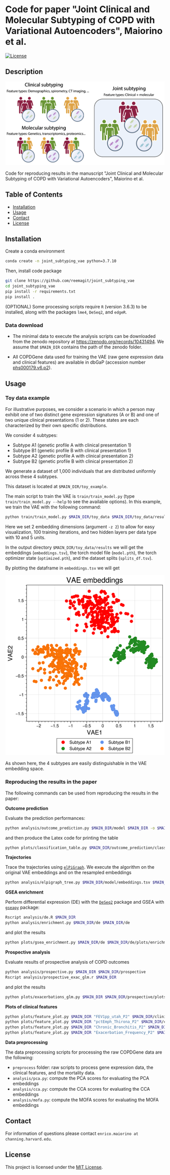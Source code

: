 # Code for paper "Joint Clinical and Molecular Subtyping of COPD with Variational Autoencoders", Maiorino et al.

[![License](https://img.shields.io/badge/license-MIT-blue.svg)](License.md)

## Description

![Main figure](assets/repo_fig.png)

Code for reproducing results in the manuscript "Joint Clinical and Molecular Subtyping of COPD with Variational Autoencoders", Maiorino et al.

## Table of Contents

- [Installation](#installation)
- [Usage](#usage)
- [Contact](#contact)
- [License](#license)

## Installation

Create a conda environment

```bash
conda create -n joint_subtyping_vae python=3.7.10
```

Then, install code package

```bash
git clone https://github.com/reemagit/joint_subtyping_vae
cd joint_subtyping_vae
pip install -r requirements.txt
pip install .
```

(OPTIONAL) Some processing scripts require ```R``` (version 3.6.3) to be installed, along with the packages ```lme4```, ```DeSeq2```, and ```edgeR```. 

### Data download

- The minimal data to execute the analysis scripts can be downloaded from the zenodo repository at https://zenodo.org/records/10431494. We assume that ```$MAIN_DIR``` contains the path of the zenodo folder.

- All COPDGene data used for training the VAE (raw gene expression data and clinical features) are available in dbGaP (accession number [phs000179.v6.p2](https://www.ncbi.nlm.nih.gov/projects/gap/cgi-bin/study.cgi?study_id=phs000179.v6.p2)).

## Usage

### Toy data example

For illustrative purposes, we consider a scenario in which a person may exhibit one of two distinct gene expression signatures (A or B) and one of two unique clinical presentations (1 or 2). These states are each characterized by their own specific distributions. 

We consider 4 subtypes: 

- Subtype A1 (genetic profile A with clinical presentation 1)
- Subtype B1 (genetic profile B with clinical presentation 1)
- Subtype A2 (genetic profile A with clinical presentation 2)
- Subtype B2 (genetic profile B with clinical presentation 2)

We generate a dataset of 1,000 individuals that are distributed uniformly across these 4 subtypes.

This dataset is located at ```$MAIN_DIR/toy_example```. 

The main script to train the VAE is ```train/train_model.py``` (type ```train/train_model.py --help``` to see the available options). In this example, we train the VAE with the following command:

```bash
python train/train_model.py $MAIN_DIR/toy_data $MAIN_DIR/toy_data/results -n 100 -z 2 -h1 10,5 -h2 10,5 -s 0
```

Here we set 2 embedding dimensions (argument ```-z 2```) to allow for easy visualization, 100 training iterations, and two hidden layers per data type with 10 and 5 units.

In the output directory ```$MAIN_DIR/toy_data/results``` we will get the embeddings (```embeddings.tsv```), the torch model file (```model.pth```), the torch optimizer state (```optimized.pth```), and the dataset splits (```splits_df.tsv```).

By plotting the dataframe in ```embeddings.tsv``` we will get 

![Embeddings](assets/embeddings.png)

As shown here, the 4 subtypes are easily distinguishable in the VAE embedding space.

### Reproducing the results in the paper

The following commands can be used from reproducing the results in the paper:

**Outcome prediction**

Evaluate the prediction performances:

```bash
python analysis/outcome_prediction.py $MAIN_DIR/model $MAIN_DIR -o $MAIN_DIR/outcome_prediction 
```

and then produce the Latex code for printing the table

```bash
python plots/classification_table.py $MAIN_DIR/outcome_prediction/classification_avg.tsv $MAIN_DIR/outcome_prediction/classification_std.tsv $MAIN_DIR/outcome_prediction/classification_pval.tsv -o $MAIN_DIR/outcome_prediction/table.tex
```

**Trajectories**

Trace the trajectories using [```elPiGraph```](https://sysbio-curie.github.io/elpigraph/). We execute the algorithm on the original VAE embeddings and on the resampled embeddings

```bash
python analysis/elpigraph_tree.py $MAIN_DIR/model/embeddings.tsv $MAIN_DIR/elpi -p $MAIN_DIR/stability/
```

**GSEA enrichment**

Perform differential expression (DE) with the [```DeSeq2```](https://bioconductor.org/packages/release/bioc/html/DESeq2.html) package and GSEA with [```gseapy```](https://pypi.org/project/gseapy/) package:

```bash
Rscript analysis/de.R $MAIN_DIR
python analysis/enrichment.py $MAIN_DIR/de $MAIN_DIR/de
```

and plot the results

```bash
python plots/gsea_enrichment.py $MAIN_DIR/de $MAIN_DIR/de/plots/enrichment.pdf
```

**Prospective analysis**

Evaluate results of prospective analysis of COPD outcomes

```bash
python analysis/prospective.py $MAIN_DIR $MAIN_DIR/prospective
Rscript analysis/prospective_exac_glm.r $MAIN_DIR
```

and plot the results

```bash
python plots/exacerbations_glm.py $MAIN_DIR $MAIN_DIR/prospective/plots
```

**Plots of clinical features**

```bash
python plots/feature_plot.py $MAIN_DIR "FEV1pp_utah_P2" $MAIN_DIR/clinical_features/FEV1pp_utah_P2.pdf # FEV1 % of predicted
python plots/feature_plot.py $MAIN_DIR "pctEmph_Thirona_P2" $MAIN_DIR/clinical_features/pctEmph_Thirona_P2.pdf # % emphysema (CT assessed)
python plots/feature_plot.py $MAIN_DIR "Chronic_Bronchitis_P2" $MAIN_DIR/clinical_features/Chronic_Bronchitis_P2.pdf --plot-type bar # Chronic bronchitis
python plots/feature_plot.py $MAIN_DIR "Exacerbation_Frequency_P2" $MAIN_DIR/clinical_features/Exacerbation_Frequency_P2.pdf --plot-type bar # Exacerbation frequency
```

**Data preprocessing**

The data preprocessing scripts for processing the raw COPDGene data are the following: 

- ```preprocess``` folder: raw scripts to process gene expression data, the clinical features, and the mortality data.
- ```analysis/pca.py```: compute the PCA scores for evaluating the PCA embeddings
- ```analysis/cca.py```: compute the CCA scores for evaluating the CCA embeddings
- ```analysis/mofa.py```: compute the MOFA scores for evaluating the MOFA embeddings

## Contact

For information of questions please contact ```enrico.maiorino at channing.harvard.edu```.

## License

This project is licensed under the [MIT License](License.md).
